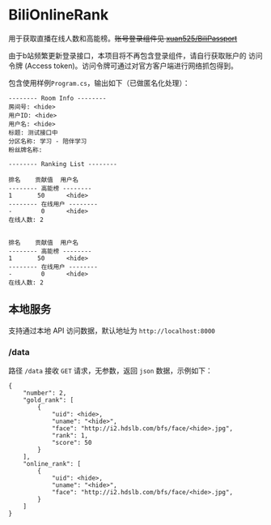 # BiliOnlineRank

用于获取直播在线人数和高能榜。~~账号登录组件见 [xuan525/BiliPassport](https://github.com/xuan525/BiliPassport)~~ 

由于b站频繁更新登录接口，本项目将不再包含登录组件，请自行获取账户的 访问令牌 (Access token)。访问令牌可通过对官方客户端进行网络抓包得到。

包含使用样例`Program.cs`，输出如下（已做匿名化处理）：

```
-------- Room Info --------
房间号: <hide>
用户ID: <hide>
用户名: <hide>
标题: 测试接口中
分区名称: 学习 - 陪伴学习
粉丝牌名称:

-------- Ranking List --------

排名    贡献值  用户名
-------- 高能榜 --------
1       50      <hide>
-------- 在线用户 --------
-        0      <hide>
在线人数: 2


排名    贡献值  用户名
-------- 高能榜 --------
1       50      <hide>
-------- 在线用户 --------
-        0      <hide>
在线人数: 2

```

## 本地服务

支持通过本地 API 访问数据，默认地址为 `http://localhost:8000`

### /data

路径 `/data` 接收 `GET` 请求，无参数，返回 `json` 数据，示例如下：

```
{
    "number": 2,
    "gold_rank": [
        {
            "uid": <hide>,
            "uname": "<hide>",
            "face": "http://i2.hdslb.com/bfs/face/<hide>.jpg",
            "rank": 1,
            "score": 50
        }
    ],
    "online_rank": [
        {
            "uid": <hide>,
            "uname": "<hide>",
            "face": "http://i2.hdslb.com/bfs/face/<hide>.jpg",
        }
    ]
}
```
